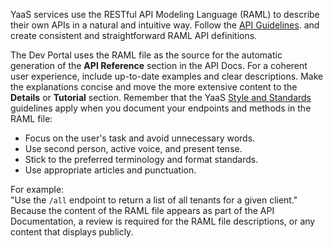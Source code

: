 YaaS services use the RESTful API Modeling Language (RAML) to describe their own APIs in a natural and intuitive way. Follow the <a href="/tools/apiguidelines">API Guidelines</a>. and create consistent and straightforward RAML API definitions.<br/>

The Dev Portal uses the RAML file as the source for the automatic generation of the <strong>API Reference</strong> section in the API Docs. For a coherent user experience, include up-to-date examples and clear descriptions. Make the explanations concise and move the more extensive content to the **Details** or **Tutorial** section. Remember that the YaaS <a href="#AbouttheStyleandStandards">Style and Standards</a> guidelines apply when you document your endpoints and methods in the RAML file:
<ul>
    <li>Focus on the user's task and avoid unnecessary words.</li>
    <li>Use second person, active voice, and present tense.</li>
    <li>Stick to the preferred terminology and format standards.</li>
    <li>Use appropriate articles and punctuation.</li>
</ul>
For example: </br>"Use the <code>/all</code> endpoint to return a list of all tenants for a given client."

<div class="panel note">Because the content of the RAML file appears as part of the API Documentation, a review is required for the RAML file descriptions, or any content that displays publicly.
</div>
